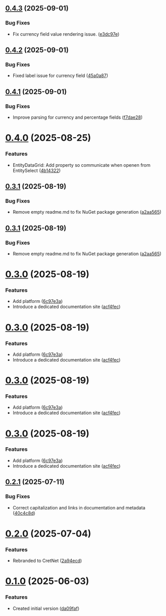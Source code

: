 ## [0.4.3](https://github.com/yveslaurentcreton/CretNet/compare/v0.4.2...v0.4.3) (2025-09-01)


### Bug Fixes

* Fix currency field value rendering issue. ([e3dc97e](https://github.com/yveslaurentcreton/CretNet/commit/e3dc97e22ca30ffb719ede0e58b3a23cedbea60b))

## [0.4.2](https://github.com/yveslaurentcreton/CretNet/compare/v0.4.1...v0.4.2) (2025-09-01)


### Bug Fixes

* Fixed label issue for currency field ([45a0a87](https://github.com/yveslaurentcreton/CretNet/commit/45a0a877d6abf0d2db3c9b2c7f257719174dfaa9))

## [0.4.1](https://github.com/yveslaurentcreton/CretNet/compare/v0.4.0...v0.4.1) (2025-09-01)


### Bug Fixes

* Improve parsing for currency and percentage fields ([f7dae28](https://github.com/yveslaurentcreton/CretNet/commit/f7dae28f5da33e46b43dbb496fb3748e9c691c9b))

# [0.4.0](https://github.com/yveslaurentcreton/CretNet/compare/v0.3.1...v0.4.0) (2025-08-25)


### Features

* EntityDataGrid: Add property so communicate when openen from EntitySelect ([4b14322](https://github.com/yveslaurentcreton/CretNet/commit/4b143225fc012c36a36fb68e07a8ae3d9434d88b))

## [0.3.1](https://github.com/yveslaurentcreton/CretNet/compare/v0.3.0...v0.3.1) (2025-08-19)


### Bug Fixes

* Remove empty readme.md to fix NuGet package generation ([a2aa565](https://github.com/yveslaurentcreton/CretNet/commit/a2aa5650d02f4454c203de273191d488687ca8d4))

## [0.3.1](https://github.com/yveslaurentcreton/CretNet/compare/v0.3.0...v0.3.1) (2025-08-19)


### Bug Fixes

* Remove empty readme.md to fix NuGet package generation ([a2aa565](https://github.com/yveslaurentcreton/CretNet/commit/a2aa5650d02f4454c203de273191d488687ca8d4))

# [0.3.0](https://github.com/yveslaurentcreton/CretNet/compare/v0.2.1...v0.3.0) (2025-08-19)


### Features

* Add platform ([6c97e3a](https://github.com/yveslaurentcreton/CretNet/commit/6c97e3afad759b4c81e26274e93e443244af1b46))
* Introduce a dedicated documentation site ([acf4fec](https://github.com/yveslaurentcreton/CretNet/commit/acf4fecfbfada6f79a10521570126bf94315201f))

# [0.3.0](https://github.com/yveslaurentcreton/CretNet/compare/v0.2.1...v0.3.0) (2025-08-19)


### Features

* Add platform ([6c97e3a](https://github.com/yveslaurentcreton/CretNet/commit/6c97e3afad759b4c81e26274e93e443244af1b46))
* Introduce a dedicated documentation site ([acf4fec](https://github.com/yveslaurentcreton/CretNet/commit/acf4fecfbfada6f79a10521570126bf94315201f))

# [0.3.0](https://github.com/yveslaurentcreton/CretNet/compare/v0.2.1...v0.3.0) (2025-08-19)


### Features

* Add platform ([6c97e3a](https://github.com/yveslaurentcreton/CretNet/commit/6c97e3afad759b4c81e26274e93e443244af1b46))
* Introduce a dedicated documentation site ([acf4fec](https://github.com/yveslaurentcreton/CretNet/commit/acf4fecfbfada6f79a10521570126bf94315201f))

# [0.3.0](https://github.com/yveslaurentcreton/CretNet/compare/v0.2.1...v0.3.0) (2025-08-19)


### Features

* Add platform ([6c97e3a](https://github.com/yveslaurentcreton/CretNet/commit/6c97e3afad759b4c81e26274e93e443244af1b46))
* Introduce a dedicated documentation site ([acf4fec](https://github.com/yveslaurentcreton/CretNet/commit/acf4fecfbfada6f79a10521570126bf94315201f))

## [0.2.1](https://github.com/yveslaurentcreton/CretNet/compare/v0.2.0...v0.2.1) (2025-07-11)


### Bug Fixes

* Correct capitalization and links in documentation and metadata ([40c4c8d](https://github.com/yveslaurentcreton/CretNet/commit/40c4c8de0e4272293fe2704328bf1ec591cb6929))

# [0.2.0](https://github.com/yveslaurentcreton/CretNet/compare/v0.1.0...v0.2.0) (2025-07-04)


### Features

* Rebranded to CretNet ([2a94ecd](https://github.com/yveslaurentcreton/CretNet/commit/2a94ecd82c038837ff43eeeb58cb579fe4acf40d))

# [0.1.0](https://github.com/yveslaurentcreton/CretNet/compare/v0.0.0...v0.1.0) (2025-06-03)


### Features

* Created initial version ([da09faf](https://github.com/yveslaurentcreton/CretNet/commit/da09faf0f0eca84a89d62d16362be9fa921ee192))

